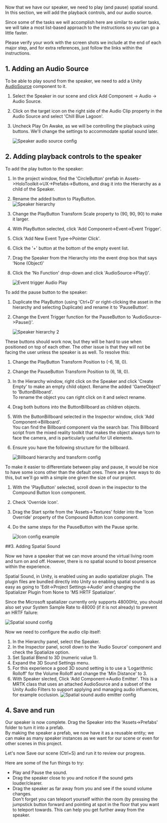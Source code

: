 <!-- ## 6. Spatial Sound --> 

Now that we have our speaker, we need to play (and pause) spatial sound.
In this section, we will add the playback controls, and our audio source. 

Since some of the tasks we will accomplish here are similar to earlier tasks, we will take a most list-based approach to the instructions so you can go a little faster.  

Please verify your work with the screen shots we include at the end of each major step, and for extra references, just follow the links within the instructions.   
 

## 1. Adding an Audio Source 

To be able to play sound from the speaker, we need to add a Unity [AudioSource](https://docs.unity3d.com/ScriptReference/AudioSource.html) component to it.   

1. Select the Speaker in our scene and click Add Component -> Audio -> Audio Source.
1. Click on the target icon on the right side of the Audio Clip property in the Audio Source and select 'Chill Blue Lagoon'.
1. Uncheck Play On Awake, as we will be controlling the playback using buttons. We'll change the settings to accommodate spatial sound later.
 
	![Speaker audio source config](../media/SpeakerAudioSource.png)


## 2. Adding playback controls to the speaker
To add the play button to the speaker:

1. In the project window, find the 'CircleButton' prefab in Assets->HoloToolkit->UX->Prefabs->Buttons, and drag it into the Hierarchy as a child of the Speaker.
 
2. Rename the added button to PlayButton.  
	![Speaker hierarchy](../media/PlayButton.png)

3. Change the PlayButton Transform Scale property to (90, 90, 90) to make it larger.
4. With PlayButton selected, click 'Add Component->Event->Event Trigger'.
5. Click 'Add New Event Type->Pointer Click'.
6. Click the '+' button at the bottom of the empty event list.
7. Drag the Speaker from the Hierarchy into the event drop box that says 'None (Object)'
8. Click the 'No Function' drop-down and click 'AudioSource->Play()'.

	![Event trigger Audio Play](../media/EventTriggerAudioPlay.png)

To add the pause button to the speaker:  
1. Duplicate the PlayButton (using 'Ctrl+D' or right-clicking the asset in the hierarchy and selecting Duplicate) and rename it to 'PauseButton'.   
2. Change the Event Trigger function for the PauseButton to 'AudioSource->Pause()'.

	![Speaker hierarchy 2](../media/EventTriggerAudioPause.png)

These buttons should work now, but they will be hard to use when positioned on top of each other. 
The other issue is that they will not be facing the user unless the speaker is as well. To resolve this:

1. Change the PlayButton Transform Position to (-6, 18, 0).
2. Change the PauseButton Transform Position to (6, 18, 0).
3. In the Hierarchy window, right click on the Speaker and click 'Create Empty' to make an empty child object. Rename the added 'GameObject' to 'ButtonBillboard'.  
To rename the object you can right click on it and select rename. 
4. Drag both buttons into the ButtonBillboard as children objects.
5. With the ButtonBillboard selected in the Inspector window, click 'Add Component->Billboard'.   
You can find the Billboard component via the search bar. 
This Billboard script from the mixed reality toolkit that makes the object always turn to face the camera, and is particularly useful for UI elements.
6. Ensure you have the following structure for the billboard. 

	![Billboard hierarchy and transform config](../media/14.png)

To make it easier to differentiate between play and pause, it would be nice to have some icons other than the default ones. There are a few ways to do this, but we'll go with a simple one given the size of our project.

1. With the 'PlayButton' selected, scroll down in the inspector to the Compound Button Icon component.
2. Check 'Override Icon'.
3. Drag the Start sprite from the 'Assets->Textures' folder into the 'Icon Override' property of the Compound Button Icon component. 
4. Do the same steps for the PauseButton with the Pause sprite.

	![Icon config example](../media/iconConfig.png)


##3. Adding Spatial Sound 

Now we have a speaker that we can move around the virtual living room and turn on and off. However, there is no spatial sound to boost presence within the experience. 

Spatial Sound, in Unity, is enabled using an audio spatializer plugin. The plugin files are bundled directly into Unity so enabling spatial sound is as easy as going to 'Edit->Project Settings->Audio' and changing the Spatializer Plugin from None to 'MS HRTF Spatializer'. 

Since the Microsoft spatializer currently only supports 48000Hz, you should also set your System Sample Rate to 48000 (if it is not already) to prevent an HRTF failure:

![Spatial sound config](../media/audio-250px.png)

Now we need to configure the audio clip itself:

1. In the Hierarchy panel, select the Speaker.
2. In the Inspector panel, scroll down to  the 'Audio Source' component and check the Spatialize option.
3. Set Spatial Blend to 3D (numeric value 1).
4. Expand the 3D Sound Settings menu.
5. For this experience a good 3D sound setting is to use a 'Logarithmic Rolloff' for the Volume Rolloff and change the 'Min Distance' to 3.
6. With Speaker slected, Click 'Add Component->Audio Emitter'. This is a MRTK class that uses an attached AudioSource and a subset of the Unity Audio Filters to support applying and managing audio influences, for example occlusion.
![Spatial sound audio emitter config](../media/3DSoundSettings.png)


## 4. Save and run 

Our speaker is now complete. Drag the Speaker into the 'Assets->Prefabs' folder to turn it into a prefab.    
By making the speaker a prefab, we now have it as a reusable entity; we can make as many speaker instances as we want for our scene or even for other scenes in this project. 


Let's now Save our scene (Ctrl+S) and run it to review our progress.  

Here are some of the fun things to try:   
- Play and Pause the sound.    
- Drag the speaker close to you and notice if the sound gets louder/clearer.     
- Drag the speaker as far away from you and see if the sound volume changes.   
  Don't forget you can teleport yourself within the room (by pressing the jumpstick button forward and pointing at spot in the floor that you want to teleport towards. This can help you get further away from the speaker.   
	

